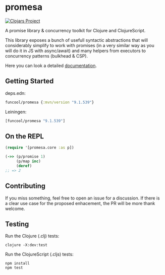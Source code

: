 # promesa #

[![Clojars Project](http://clojars.org/funcool/promesa/latest-version.svg)](http://clojars.org/funcool/promesa)

A promise library & concurrency toolkit for Clojure and ClojureScript.

This library exposes a bunch of usefull syntactic abstractions that will considerably simplify to
work with promises (in a very similar way as you will do it in JS with async/await) and many helpers
from executors to concurrency patterns (bulkhead & CSP).

Here you can look a detailed [documentation][1].


## Getting Started

deps.edn:

```clojure
funcool/promesa {:mvn/version "9.1.539"}
```

Leiningen:

```clojure
[funcool/promesa "9.1.539"]
```

## On the REPL

```clojure
(require '[promesa.core :as p])

(->> (p/promise 1)
     (p/map inc)
     (deref)
;; => 2
```

## Contributing

If you miss something, feel free to open an issue for a discussion. If
there is a clear use case for the proposed enhacement, the PR will be
more thank welcome.

## Testing

Run the Clojure (.clj) tests:

``` shell
clojure -X:dev:test
```

Run the ClojureScript (.cljs) tests:

``` shell
npm install
npm test
```

[1]: https://funcool.github.io/promesa/latest/
